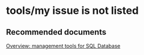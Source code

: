 <properties
	pageTitle="tools/my issue is not listed"
	description="tools/my issue is not listed"
	service="microsoft.sql"
	resource="servers"
	authors="aashu"
	displayOrder=""
	selfHelpType="generic"
	supportTopicIds="32045131"
	resourceTags=""
	productPesIds="13491"
	cloudEnvironments="MoonCake"
/>

# tools/my issue is not listed


## **Recommended documents**
[Overview: management tools for SQL Database](https://docs.azure.cn/sql-database/sql-database-manage-overview/)
